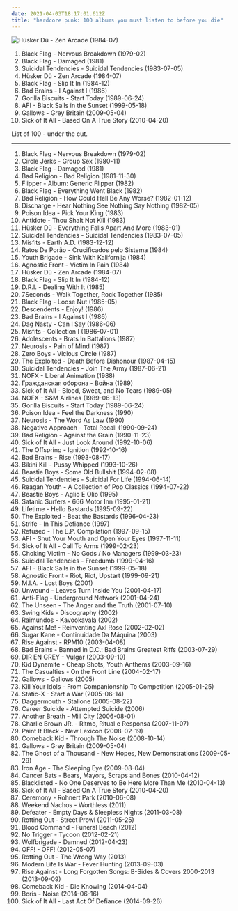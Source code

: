 ```yaml
---
date: 2021-04-03T18:17:01.612Z
title: "hardcore punk: 100 albums you must listen to before you die"
---
```

![Hüsker Dü - Zen Arcade (1984-07)](https://img.discogs.com/2aZjmaLdmcbq6nb2vawvtIr3LVI=/fit-in/500x500/filters:strip_icc():format(jpeg):mode_rgb():quality(90)/discogs-images/R-5607482-1398788930-4308.jpeg.jpg "Hüsker Dü - Zen Arcade (1984-07)")
<ol class="albums">
<li data-cover="http://coverartarchive.org/release/efa82bca-783c-4e9b-9c09-84d032cd8985/24697222129-500.jpg" data-tags="hardcore punk" role="button">Black Flag - Nervous Breakdown (1979-02)</li>
<li data-cover="https://via.placeholder.com/450" data-tags="hardcore punk, punk, hardcore" role="button">Black Flag - Damaged (1981)</li>
<li data-cover="http://coverartarchive.org/release/8a59e142-c96f-4e66-ac78-b65679811421/26006542659-500.jpg" data-tags="hardcore punk" role="button">Suicidal Tendencies - Suicidal Tendencies (1983-07-05)</li>
<li data-cover="https://img.discogs.com/2aZjmaLdmcbq6nb2vawvtIr3LVI=/fit-in/500x500/filters:strip_icc():format(jpeg):mode_rgb():quality(90)/discogs-images/R-5607482-1398788930-4308.jpeg.jpg" data-tags="hardcore punk, punk" role="button">Hüsker Dü - Zen Arcade (1984-07)</li>
<li data-cover="http://coverartarchive.org/release/a6b9cba2-c995-43ee-b980-371a7fe91f6f/25950572163-500.jpg" data-tags="hardcore punk, punk" role="button">Black Flag - Slip It In (1984-12)</li>
<li data-cover="http://coverartarchive.org/release/37fcb43f-37df-3173-a004-3f3ca4097e08/8145518568-500.jpg" data-tags="hardcore punk" role="button">Bad Brains - I Against I (1986)</li>
<li data-cover="http://coverartarchive.org/release/df11248d-6a31-3a7d-a7a8-d384e6b3765c/17273598522-500.jpg" data-tags="hardcore, hardcore punk" role="button">Gorilla Biscuits - Start Today (1989-06-24)</li>
<li data-cover="http://coverartarchive.org/release/f16f6c63-40e7-4393-9c5c-6ef9163657c0/8039780020-500.jpg" data-tags="hardcore punk, punk, hardcore" role="button">AFI - Black Sails in the Sunset (1999-05-18)</li>
<li data-cover="https://via.placeholder.com/450" data-tags="hardcore punk" role="button">Gallows - Grey Britain (2009-05-04)</li>
<li data-cover="https://img.discogs.com/k_VDNMKj2A5XtPY1VezfuGM6Wtw=/fit-in/250x250/filters:strip_icc():format(jpeg):mode_rgb():quality(90)/discogs-images/R-3385639-1328372906.jpeg.jpg" data-tags="hardcore, hardcore punk" role="button">Sick of It All - Based On A True Story (2010-04-20)</li>
</ol>
List of 100 - under the cut.
<!-- more -->

_________________

<ol class="albums">
<li data-cover="http://coverartarchive.org/release/efa82bca-783c-4e9b-9c09-84d032cd8985/24697222129-500.jpg" data-tags="hardcore punk" role="button">
Black Flag - Nervous Breakdown (1979-02)
</li>
<li data-cover="http://coverartarchive.org/release/14b01a6f-18b4-40bf-b6a8-fed0b0834d0f/12578002659-500.jpg" data-tags="hardcore punk" role="button">
Circle Jerks - Group Sex (1980-11)
</li>
<li data-cover="https://via.placeholder.com/450" data-tags="hardcore punk, punk, hardcore" role="button">
Black Flag - Damaged (1981)
</li>
<li data-cover="http://coverartarchive.org/release/217cd08f-9d89-4148-8344-ab11e3b05bf8/8759457183-500.jpg" data-tags="hardcore punk" role="button">
Bad Religion - Bad Religion (1981-11-30)
</li>
<li data-cover="http://coverartarchive.org/release/16b03029-5dd8-48a7-9a84-a0191553efea/20818422708-500.jpg" data-tags="punk, noise rock, post-punk, hardcore punk" role="button">
Flipper - Album: Generic Flipper (1982)
</li>
<li data-cover="https://img.discogs.com/BOD_7MHdZq10wYkeroes-MosIOo=/fit-in/500x499/filters:strip_icc():format(jpeg):mode_rgb():quality(90)/discogs-images/R-5501002-1395184423-5314.jpeg.jpg" data-tags="punk, hardcore punk, hardcore, punk rock" role="button">
Black Flag - Everything Went Black (1982)
</li>
<li data-cover="https://img.discogs.com/-9aur-FUw_JFzoUGGbCEAIeyroA=/fit-in/300x300/filters:strip_icc():format(jpeg):mode_rgb():quality(90)/discogs-images/R-2994488-1320802130.jpeg.jpg" data-tags="hardcore punk" role="button">
Bad Religion - How Could Hell Be Any Worse? (1982-01-12)
</li>
<li data-cover="https://via.placeholder.com/450" data-tags="hardcore punk, d-beat" role="button">
Discharge - Hear Nothing See Nothing Say Nothing (1982-05)
</li>
<li data-cover="https://img.discogs.com/_HGf-51cQ397doOU1esSORegeQ8=/fit-in/600x499/filters:strip_icc():format(jpeg):mode_rgb():quality(90)/discogs-images/R-3502856-1585098069-2596.jpeg.jpg" data-tags="hardcore punk" role="button">
Poison Idea - Pick Your King (1983)
</li>
<li data-cover="https://img.discogs.com/1y4KSPUrYQfUuVtR4pyqd59iH0A=/fit-in/600x608/filters:strip_icc():format(jpeg):mode_rgb():quality(90)/discogs-images/R-1918753-1605433703-9259.jpeg.jpg" data-tags="hardcore punk" role="button">
Antidote - Thou Shalt Not Kill (1983)
</li>
<li data-cover="https://via.placeholder.com/450" data-tags="hardcore punk" role="button">
Hüsker Dü - Everything Falls Apart And More (1983-01)
</li>
<li data-cover="http://coverartarchive.org/release/8a59e142-c96f-4e66-ac78-b65679811421/26006542659-500.jpg" data-tags="hardcore punk" role="button">
Suicidal Tendencies - Suicidal Tendencies (1983-07-05)
</li>
<li data-cover="http://coverartarchive.org/release/aa7473e6-6c7e-49d3-a5a7-d399161b20be/4024388785-500.jpg" data-tags="hardcore punk, horror punk" role="button">
Misfits - Earth A.D. (1983-12-12)
</li>
<li data-cover="https://img.discogs.com/-tN9GQ99EfNMhDpUNkMyxD5qEno=/fit-in/600x603/filters:strip_icc():format(jpeg):mode_rgb():quality(90)/discogs-images/R-1338525-1570883950-9695.jpeg.jpg" data-tags="hardcore punk, brazilian punk" role="button">
Ratos De Porão - Crucificados pelo Sistema (1984)
</li>
<li data-cover="https://img.discogs.com/d22hmhfKOF2KFLRxJv_plCWOGiw=/fit-in/386x500/filters:strip_icc():format(jpeg):mode_rgb():quality(90)/discogs-images/R-3482694-1332153613.jpeg.jpg" data-tags="hardcore punk, american punk" role="button">
Youth Brigade - Sink With Kalifornija (1984)
</li>
<li data-cover="https://img.discogs.com/IaVLNclbGzxQctvTlFNJBV2eu9w=/fit-in/581x599/filters:strip_icc():format(jpeg):mode_rgb():quality(90)/discogs-images/R-2580388-1328217658.jpeg.jpg" data-tags="hardcore punk, hardcore" role="button">
Agnostic Front - Victim In Pain (1984)
</li>
<li data-cover="https://img.discogs.com/2aZjmaLdmcbq6nb2vawvtIr3LVI=/fit-in/500x500/filters:strip_icc():format(jpeg):mode_rgb():quality(90)/discogs-images/R-5607482-1398788930-4308.jpeg.jpg" data-tags="hardcore punk, punk" role="button">
Hüsker Dü - Zen Arcade (1984-07)
</li>
<li data-cover="http://coverartarchive.org/release/a6b9cba2-c995-43ee-b980-371a7fe91f6f/25950572163-500.jpg" data-tags="hardcore punk, punk" role="button">
Black Flag - Slip It In (1984-12)
</li>
<li data-cover="https://via.placeholder.com/450" data-tags="hardcore punk, thrashcore" role="button">
D.R.I. - Dealing With It (1985)
</li>
<li data-cover="http://coverartarchive.org/release/bcbce6d9-6ec0-34c2-bf1f-503078ee2b1b/3253218339-500.jpg" data-tags="classic, 80s, punk, alternative, straight edge, punk rock, hardcore punk, yellow, total shit, non-visual, fun to skateboard to, i love singing along, 7seconds, ear, finely tailored, deek, planet kolob, grumpy still skin, muhammad had a penis, expected, deek deek, deek deek deek, mime of charisma, excreted from a bloody rectum" role="button">
7Seconds - Walk Together, Rock Together (1985)
</li>
<li data-cover="http://coverartarchive.org/release/bcd918ec-55aa-4c63-bc3d-49f54c50134b/15174660043-500.jpg" data-tags="hardcore punk, sst" role="button">
Black Flag - Loose Nut (1985-05)
</li>
<li data-cover="https://img.discogs.com/JqM1X9Z5OAflcdIk6ExUToLDkHM=/fit-in/600x599/filters:strip_icc():format(jpeg):mode_rgb():quality(90)/discogs-images/R-2130665-1265801579.jpeg.jpg" data-tags="80s, punk rock, pop punk, hardcore punk, sst" role="button">
Descendents - Enjoy! (1986)
</li>
<li data-cover="http://coverartarchive.org/release/37fcb43f-37df-3173-a004-3f3ca4097e08/8145518568-500.jpg" data-tags="hardcore punk" role="button">
Bad Brains - I Against I (1986)
</li>
<li data-cover="https://via.placeholder.com/450" data-tags="hardcore punk, melodic hardcore" role="button">
Dag Nasty - Can I Say (1986-06)
</li>
<li data-cover="https://via.placeholder.com/450" data-tags="alternative, alternative rock, horror punk, hardcore punk, misfits, danzig, mi likes, angels punk zone, my favorite misfits" role="button">
Misfits - Collection I (1986-07-01)
</li>
<li data-cover="http://coverartarchive.org/release/80da385c-ff72-3b61-8e74-8fa68472f27e/21782660900-500.jpg" data-tags="punk, hardcore punk" role="button">
Adolescents - Brats In Battalions (1987)
</li>
<li data-cover="http://coverartarchive.org/release/1c360f54-56c8-4555-9c6b-03da5653f065/7807681817-500.jpg" data-tags="hardcore punk" role="button">
Neurosis - Pain of Mind (1987)
</li>
<li data-cover="https://img.discogs.com/_a-KTKtSq4E1FBUC8ybI1GkWwIU=/fit-in/495x500/filters:strip_icc():format(jpeg):mode_rgb():quality(90)/discogs-images/R-1013984-1294552783.jpeg.jpg" data-tags="hardcore punk" role="button">
Zero Boys - Vicious Circle (1987)
</li>
<li data-cover="http://coverartarchive.org/release/65a497de-f024-4edd-973c-dc7c2613db8a/6795730742-500.jpg" data-tags="punk, punk rock, crossover, street punk, hardcore punk, crossover thrash" role="button">
The Exploited - Death Before Dishonour (1987-04-15)
</li>
<li data-cover="http://coverartarchive.org/release/439148c3-0e6a-3f3d-81f3-fea3d09e5280/27077757196-500.jpg" data-tags="punk, crossover, hardcore punk, crossover thrash, hardcore, thrash metal" role="button">
Suicidal Tendencies - Join The Army (1987-06-21)
</li>
<li data-cover="https://img.discogs.com/R5_nLKDn0WAeQ9Mgm-cw3e5i0II=/fit-in/600x539/filters:strip_icc():format(jpeg):mode_rgb():quality(90)/discogs-images/R-8521275-1463390732-8360.jpeg.jpg" data-tags="hardcore punk" role="button">
NOFX - Liberal Animation (1988)
</li>
<li data-cover="https://img.discogs.com/oTZ6W2XPiMzR-4h3mxZS44uF8cw=/fit-in/600x536/filters:strip_icc():format(jpeg):mode_rgb():quality(90)/discogs-images/R-1818612-1245425086.jpeg.jpg" data-tags="punk, noise rock, punk rock, hardcore punk, siberian punk" role="button">
Гражданская оборона - Война (1989)
</li>
<li data-cover="http://coverartarchive.org/release/c7c24233-494a-3062-a641-95b6b188c00a/8964010518-500.jpg" data-tags="hardcore punk, hardcore" role="button">
Sick of It All - Blood, Sweat, and No Tears (1989-05)
</li>
<li data-cover="https://img.discogs.com/m8gMkP7Mn1jSXfEwT_KIW6ZwFqI=/fit-in/600x582/filters:strip_icc():format(jpeg):mode_rgb():quality(90)/discogs-images/R-1230764-1432802058-7063.jpeg.jpg" data-tags="punk rock, hardcore punk" role="button">
NOFX - S&M Airlines (1989-06-13)
</li>
<li data-cover="http://coverartarchive.org/release/df11248d-6a31-3a7d-a7a8-d384e6b3765c/17273598522-500.jpg" data-tags="hardcore, hardcore punk" role="button">
Gorilla Biscuits - Start Today (1989-06-24)
</li>
<li data-cover="http://coverartarchive.org/release/5fbd2d39-bf93-4bd8-b7b0-8b40dd94f6f0/22205435622-500.jpg" data-tags="hardcore punk" role="button">
Poison Idea - Feel the Darkness (1990)
</li>
<li data-cover="http://coverartarchive.org/release/4a3e31d9-7ee6-4d0f-a054-d466d37e9abe/20845507677-500.jpg" data-tags="hardcore punk" role="button">
Neurosis - The Word As Law (1990)
</li>
<li data-cover="http://coverartarchive.org/release/2c99e627-4a01-4429-9058-2c8dccc3ecef/20987488351-500.jpg" data-tags="hardcore punk" role="button">
Negative Approach - Total Recall (1990-09-24)
</li>
<li data-cover="http://coverartarchive.org/release/6d35dee8-bd69-3278-89fe-5e1508d2c40a/3242466484-500.jpg" data-tags="punk rock, punk" role="button">
Bad Religion - Against the Grain (1990-11-23)
</li>
<li data-cover="https://img.discogs.com/B5sl4QOKcC0ZxshQduiAbRFemDE=/fit-in/600x590/filters:strip_icc():format(jpeg):mode_rgb():quality(90)/discogs-images/R-547959-1130093196.jpeg.jpg" data-tags="hardcore, hardcore punk" role="button">
Sick of It All - Just Look Around (1992-10-06)
</li>
<li data-cover="http://coverartarchive.org/release/da173a7b-ba7a-4958-86d4-70d229217cd9/21926789326-500.jpg" data-tags="punk rock" role="button">
The Offspring - Ignition (1992-10-16)
</li>
<li data-cover="http://coverartarchive.org/release/ec9b8aec-948a-4b47-8162-64807809ecd5/13558960487-500.jpg" data-tags="reggae, alternative metal, hardcore punk" role="button">
Bad Brains - Rise (1993-08-17)
</li>
<li data-cover="http://coverartarchive.org/release/c77de64a-633a-3e86-8da3-305bd8a14d0f/2709753142-500.jpg" data-tags="riot grrrl, punk" role="button">
Bikini Kill - Pussy Whipped (1993-10-26)
</li>
<li data-cover="https://via.placeholder.com/450" data-tags="hardcore punk, hardcore" role="button">
Beastie Boys - Some Old Bullshit (1994-02-08)
</li>
<li data-cover="http://coverartarchive.org/release/8e7f6c00-2d8a-4974-94b9-b228dec0042c/5233879060-500.jpg" data-tags="hardcore punk" role="button">
Suicidal Tendencies - Suicidal For Life (1994-06-14)
</li>
<li data-cover="http://coverartarchive.org/release/077899a9-72d7-4865-b9c6-ad5632fd7532/6168593814-500.jpg" data-tags="hardcore, hardcore punk, punk" role="button">
Reagan Youth - A Collection of Pop Classics (1994-07-22)
</li>
<li data-cover="http://coverartarchive.org/release/a11c9308-33f4-45c3-b4ca-a2f1157ee70d/9258868292-500.jpg" data-tags="hardcore punk" role="button">
Beastie Boys - Aglio E Olio (1995)
</li>
<li data-cover="http://coverartarchive.org/release/400a6397-061e-460b-b087-3dafe303ba6e/7118741179-500.jpg" data-tags="burning heart, punk rock, melodic hardcore, hardcore punk" role="button">
Satanic Surfers - 666 Motor Inn (1995-01-21)
</li>
<li data-cover="https://img.discogs.com/crGRse_Yhd3PsI93eZUBpF94EyY=/fit-in/448x448/filters:strip_icc():format(jpeg):mode_rgb():quality(90)/discogs-images/R-388602-1209999613.jpeg.jpg" data-tags="hardcore punk" role="button">
Lifetime - Hello Bastards (1995-09-22)
</li>
<li data-cover="https://img.discogs.com/dp14AGI9cDRKkyImm6-hNb2q6_s=/fit-in/425x600/filters:strip_icc():format(jpeg):mode_rgb():quality(90)/discogs-images/R-797804-1159826226.jpeg.jpg" data-tags="hardcore punk, punk, crossover, crossover thrash, punk rock" role="button">
The Exploited - Beat the Bastards (1996-04-23)
</li>
<li data-cover="https://via.placeholder.com/450" data-tags="metal, hardcore, hardcore punk, records of yo" role="button">
Strife - In This Defiance (1997)
</li>
<li data-cover="http://coverartarchive.org/release/ebfb4400-5eb5-490f-ac77-5dd0a7bae786/25627484482-500.jpg" data-tags="post-hardcore, hardcore punk" role="button">
Refused - The E.P. Compilation (1997-09-15)
</li>
<li data-cover="https://img.discogs.com/hI3esqwaCkIcT8aFMNYmz-582O8=/fit-in/600x540/filters:strip_icc():format(jpeg):mode_rgb():quality(90)/discogs-images/R-2691224-1504294012-7479.jpeg.jpg" data-tags="hardcore punk, punk" role="button">
AFI - Shut Your Mouth and Open Your Eyes (1997-11-11)
</li>
<li data-cover="http://coverartarchive.org/release/2994f56d-8d92-3d85-9ddf-6571f1009113/7839864327-500.jpg" data-tags="hardcore punk, hardcore" role="button">
Sick of It All - Call To Arms (1999-02-23)
</li>
<li data-cover="http://coverartarchive.org/release/f5df4817-0c95-4e61-8bf2-cb18ea19a161/25101643073-500.jpg" data-tags="ska punk, hardcore punk, albums everyone should own" role="button">
Choking Victim - No Gods / No Managers (1999-03-23)
</li>
<li data-cover="http://coverartarchive.org/release/3e62337e-8efe-3c42-9777-6dee1ed07c25/5233844746-500.jpg" data-tags="hardcore punk, hardcore" role="button">
Suicidal Tendencies - Freedumb (1999-04-16)
</li>
<li data-cover="http://coverartarchive.org/release/f16f6c63-40e7-4393-9c5c-6ef9163657c0/8039780020-500.jpg" data-tags="hardcore punk, punk, hardcore" role="button">
AFI - Black Sails in the Sunset (1999-05-18)
</li>
<li data-cover="https://img.discogs.com/Js5T1-I9WxSEbT7AOkvgmAMKS4Y=/fit-in/600x600/filters:strip_icc():format(jpeg):mode_rgb():quality(90)/discogs-images/R-1013187-1327170384.jpeg.jpg" data-tags="hardcore, hardcore punk, streetpunk" role="button">
Agnostic Front - Riot, Riot, Upstart (1999-09-21)
</li>
<li data-cover="https://img.discogs.com/nSleLs0F4iKhQP_E8EmKaTiWkes=/fit-in/600x600/filters:strip_icc():format(jpeg):mode_rgb():quality(90)/discogs-images/R-1593136-1308739118.jpeg.jpg" data-tags="punk rock, hardcore punk" role="button">
M.I.A. - Lost Boys (2001)
</li>
<li data-cover="http://coverartarchive.org/release/3b1b7509-7bff-4a95-9ee8-f5e050cf102e/27704658731-500.jpg" data-tags="post-hardcore" role="button">
Unwound - Leaves Turn Inside You (2001-04-17)
</li>
<li data-cover="http://coverartarchive.org/release/e27cb16e-e8aa-474f-a2cf-deb73d9c0c8b/4381949547-500.jpg" data-tags="punk, punk rock" role="button">
Anti-Flag - Underground Network (2001-04-24)
</li>
<li data-cover="https://via.placeholder.com/450" data-tags="punk, hardcore punk, wassup rockers soundtrack" role="button">
The Unseen - The Anger and the Truth (2001-07-10)
</li>
<li data-cover="http://coverartarchive.org/release/86d353f9-52a9-4843-93e3-471a108836c0/13318210795-500.jpg" data-tags="punk, hardcore, screamo, hardcore punk" role="button">
Swing Kids - Discography (2002)
</li>
<li data-cover="https://img.discogs.com/bqb18wGinI2hkZmeui3A4q4csY4=/fit-in/300x290/filters:strip_icc():format(jpeg):mode_rgb():quality(90)/discogs-images/R-2231148-1610167761-8385.jpeg.jpg" data-tags="rock, punk, alternative, alternative rock, hardcore, punk rock, alternative metal, 00s, hardcore punk, fred, raimundos, marquim, digao, derrick green, mr catra, tangleica, canisso" role="button">
Raimundos - Kavookavala (2002)
</li>
<li data-cover="http://coverartarchive.org/release/56db4963-266b-4c39-8515-57ee7a11f0d1/14154529310-500.jpg" data-tags="punk, folk punk" role="button">
Against Me! - Reinventing Axl Rose (2002-02-02)
</li>
<li data-cover="https://img.discogs.com/9UosZjzPbNSxNCJy7gFAzzwsxA0=/fit-in/500x500/filters:strip_icc():format(jpeg):mode_rgb():quality(90)/discogs-images/R-8543829-1463739728-7338.jpeg.jpg" data-tags="punk rock, hardcore punk" role="button">
Sugar Kane - Continuidade Da Máquina (2003)
</li>
<li data-cover="http://coverartarchive.org/release/acd98f4b-8ef8-469d-b3bc-848b85007f88/10100191381-500.jpg" data-tags="melodic hardcore, hardcore punk" role="button">
Rise Against - RPM10 (2003-04-08)
</li>
<li data-cover="https://img.discogs.com/qY2aWc41QM7-X8MCxrVsKoeBqnc=/fit-in/600x589/filters:strip_icc():format(jpeg):mode_rgb():quality(90)/discogs-images/R-7026644-1431975776-2397.jpeg.jpg" data-tags="hardcore punk" role="button">
Bad Brains - Banned in D.C.: Bad Brains Greatest Riffs (2003-07-29)
</li>
<li data-cover="http://coverartarchive.org/release/0ddfef9a-16d2-3f43-94bf-5e5efdb13883/7454535329-500.jpg" data-tags="j-rock" role="button">
DIR EN GREY - Vulgar (2003-09-10)
</li>
<li data-cover="http://coverartarchive.org/release/6f8c944e-1705-4db1-a161-7890a6346ccb/4785522911-500.jpg" data-tags="punk, hardcore punk, jade tree" role="button">
Kid Dynamite - Cheap Shots, Youth Anthems (2003-09-16)
</li>
<li data-cover="https://via.placeholder.com/450" data-tags="punk, hardcore punk, streetpunk" role="button">
The Casualties - On the Front Line (2004-02-17)
</li>
<li data-cover="https://img.discogs.com/Xpr0bqCQeDioHF1MfvoUA0LnOHo=/fit-in/500x500/filters:strip_icc():format(jpeg):mode_rgb():quality(90)/discogs-images/R-3918654-1349202420-5419.jpeg.jpg" data-tags="hardcore punk" role="button">
Gallows - Gallows (2005)
</li>
<li data-cover="https://via.placeholder.com/450" data-tags="punk, melodic hardcore, hardcore punk" role="button">
Kill Your Idols - From Companionship To Competition (2005-01-25)
</li>
<li data-cover="https://via.placeholder.com/450" data-tags="industrial metal, nu metal" role="button">
Static-X - Start a War (2005-06-14)
</li>
<li data-cover="http://coverartarchive.org/release/432ed334-5a0d-44fc-932a-b2a9e00d8cfa/13497602175-500.jpg" data-tags="punk rock, pop punk, melodic hardcore, hardcore punk, melodycore, easycore" role="button">
Daggermouth - Stallone (2005-08-22)
</li>
<li data-cover="https://via.placeholder.com/450" data-tags="punk, hardcore punk" role="button">
Career Suicide - Attempted Suicide (2006)
</li>
<li data-cover="https://via.placeholder.com/450" data-tags="hardcore, hardcore punk" role="button">
Another Breath - Mill City (2006-08-01)
</li>
<li data-cover="http://coverartarchive.org/release/855ddbf1-f8f8-4801-b3ec-486768aba72f/10496597840-500.jpg" data-tags="rock, alternative rock, punk rock, nu metal, melodic hardcore, skate punk, hardcore punk, rap metal, oi, charlie brown" role="button">
Charlie Brown JR. - Ritmo, Ritual e Responsa (2007-11-07)
</li>
<li data-cover="http://coverartarchive.org/release/c5c4433a-3121-4b60-807e-2522453fce39/3323293272-500.jpg" data-tags="punk, hardcore, punk rock, hardcore punk" role="button">
Paint It Black - New Lexicon (2008-02-19)
</li>
<li data-cover="http://coverartarchive.org/release/b7918b53-9044-4b65-90b1-aee36e211e06/3376082472-500.jpg" data-tags="hardcore punk" role="button">
Comeback Kid - Through The Noise (2008-10-14)
</li>
<li data-cover="https://via.placeholder.com/450" data-tags="hardcore punk" role="button">
Gallows - Grey Britain (2009-05-04)
</li>
<li data-cover="http://coverartarchive.org/release/6d0292dc-c95d-4d41-93a2-4ef1ec9f7478/4812723925-500.jpg" data-tags="hardcore punk, punk, hardcore" role="button">
The Ghost of a Thousand - New Hopes, New Demonstrations (2009-05-29)
</li>
<li data-cover="http://coverartarchive.org/release/bad16855-eb65-4501-aa23-70f662f6436e/17685020997-500.jpg" data-tags="hardcore, thrash metal, crossover, hardcore punk, crossover thrash" role="button">
Iron Age - The Sleeping Eye (2009-08-04)
</li>
<li data-cover="http://coverartarchive.org/release/1579fa90-7fc4-4085-a571-3c32ae104334/4861062003-500.jpg" data-tags="hardcore punk" role="button">
Cancer Bats - Bears, Mayors, Scraps and Bones (2010-04-12)
</li>
<li data-cover="https://via.placeholder.com/450" data-tags="hardcore punk" role="button">
Blacklisted - No One Deserves to Be Here More Than Me (2010-04-13)
</li>
<li data-cover="https://img.discogs.com/k_VDNMKj2A5XtPY1VezfuGM6Wtw=/fit-in/250x250/filters:strip_icc():format(jpeg):mode_rgb():quality(90)/discogs-images/R-3385639-1328372906.jpeg.jpg" data-tags="hardcore, hardcore punk" role="button">
Sick of It All - Based On A True Story (2010-04-20)
</li>
<li data-cover="http://coverartarchive.org/release/562510d4-fbba-4b16-a4da-dd13ee124b97/11321555505-500.jpg" data-tags="hardcore punk" role="button">
Ceremony - Rohnert Park (2010-06-08)
</li>
<li data-cover="http://coverartarchive.org/release/10f1c571-7595-41f4-80bc-faaf47e5abae/6886620187-500.jpg" data-tags="hardcore, hardcore punk, powerviolence" role="button">
Weekend Nachos - Worthless (2011)
</li>
<li data-cover="http://coverartarchive.org/release/8b7be6b5-5c0f-40f0-8db2-140d0ee635be/4766286256-500.jpg" data-tags="hardcore" role="button">
Defeater - Empty Days & Sleepless Nights (2011-03-08)
</li>
<li data-cover="http://coverartarchive.org/release/1c84d307-9332-4cc1-814e-2328367a51db/5301588300-500.jpg" data-tags="hardcore, hardcore punk" role="button">
Rotting Out - Street Prowl (2011-05-25)
</li>
<li data-cover="http://coverartarchive.org/release/c1d4d4d8-b4fe-4b03-949a-ba5015bc1936/7765773453-500.jpg" data-tags="female vocalists, norwegian, post hardcore, hardcore punk, deathpop" role="button">
Blood Command - Funeral Beach (2012)
</li>
<li data-cover="http://coverartarchive.org/release/3492afd5-6087-4a72-a124-34d57bffef67/13477309950-500.jpg" data-tags="melodic hardcore, hardcore punk" role="button">
No Trigger - Tycoon (2012-02-21)
</li>
<li data-cover="http://coverartarchive.org/release/4035c85e-b3a3-48d2-9a48-2c3bdcbe1850/20944184827-500.jpg" data-tags="crust, crust punk, hardcore punk, d-beat" role="button">
Wolfbrigade - Damned (2012-04-23)
</li>
<li data-cover="https://img.discogs.com/siWwTD119CTOCXYjj9NWPkPwwvg=/fit-in/150x150/filters:strip_icc():format(jpeg):mode_rgb():quality(90)/discogs-images/R-2063822-1261843200.jpeg.jpg" data-tags="punk, hardcore punk" role="button">
OFF! - OFF! (2012-05-07)
</li>
<li data-cover="http://coverartarchive.org/release/176aa27c-37d4-403c-83fc-776bd0e659a5/5301621804-500.jpg" data-tags="punk, hardcore punk, la punk" role="button">
Rotting Out - The Wrong Way (2013)
</li>
<li data-cover="http://coverartarchive.org/release/86a19c09-2d03-4227-bee6-c7f4aa519472/10695566489-500.jpg" data-tags="melodic hardcore, hardcore punk" role="button">
Modern Life Is War - Fever Hunting (2013-09-03)
</li>
<li data-cover="http://coverartarchive.org/release/310d5ce9-d7ed-477f-91d1-925520277f10/8198781351-500.jpg" data-tags="melodic hardcore, hardcore punk, punk rock" role="button">
Rise Against - Long Forgotten Songs: B-Sides & Covers 2000-2013 (2013-09-09)
</li>
<li data-cover="http://coverartarchive.org/release/f5e587f0-d0eb-4a8a-b753-686487e608aa/6402780595-500.jpg" data-tags="hardcore punk, hardcore" role="button">
Comeback Kid - Die Knowing (2014-04-04)
</li>
<li data-cover="http://coverartarchive.org/release/94a5b3b9-5e56-4f04-86fd-877c99cd720d/8102222224-500.jpg" data-tags="experimental, noise rock, shoegaze" role="button">
Boris - Noise (2014-06-16)
</li>
<li data-cover="http://coverartarchive.org/release/3454f9b0-af04-445c-b3a9-b7b4dcadccec/8464093518-500.jpg" data-tags="hardcore, hardcore punk" role="button">
Sick of It All - Last Act Of Defiance (2014-09-26)
</li>
</ol>